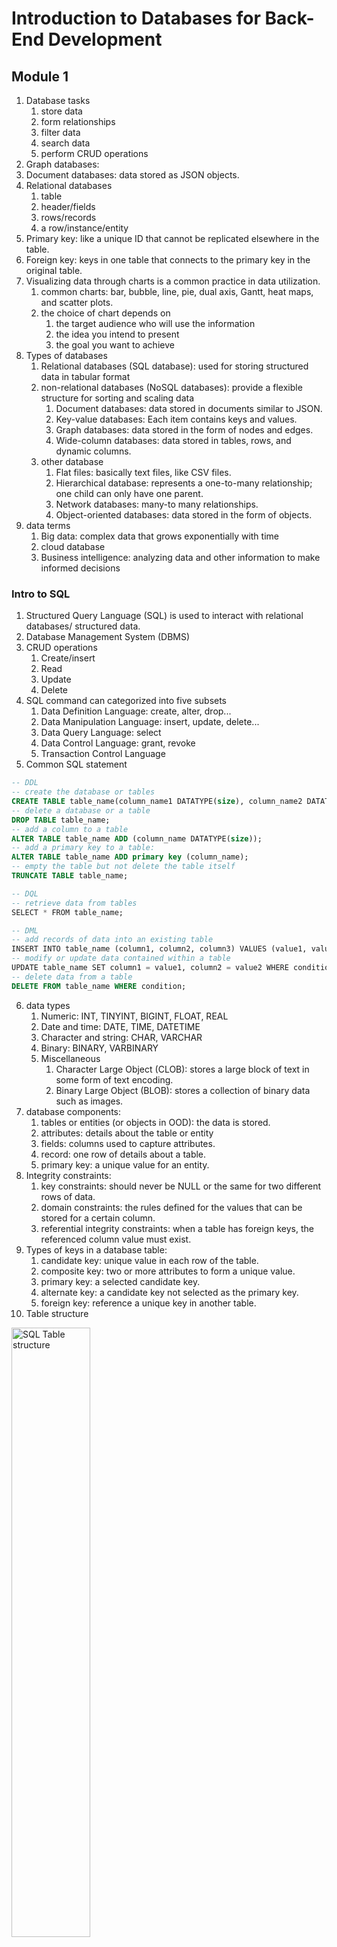 # Introduction to Databases for Back-End Development
## Module 1 
1. Database tasks
    1. store data
    2. form relationships
    3. filter data
    4. search data
    5. perform CRUD operations
3. Graph databases: 
4. Document databases: data stored as JSON objects.
5. Relational databases
    1. table 
    2. header/fields
    3. rows/records
    4. a row/instance/entity
6. Primary key: like a unique ID that cannot be replicated elsewhere in the table.
7. Foreign key: keys in one table that connects to the primary key in the original table.
8. Visualizing data through charts is a common practice in data utilization.
    1. common charts: bar, bubble, line, pie, dual axis, Gantt, heat maps, and scatter plots.
    2. the choice of chart depends on
        1. the target audience who will use the information
        2. the idea you intend to present
        3. the goal you want to achieve
9. Types of databases
    1. Relational databases (SQL database): used for storing structured data in tabular format
    2. non-relational databases (NoSQL databases): provide a flexible structure for sorting and scaling data
        1. Document databases: data stored in documents similar to JSON.
        2. Key-value databases: Each item contains keys and values.
        3. Graph databases: data stored in the form of nodes and edges.
        4. Wide-column databases: data stored in tables, rows, and dynamic columns.
    3. other database
        1. Flat files: basically text files, like CSV files.
        2. Hierarchical database: represents a one-to-many relationship; one child can only have one parent.
        3. Network databases: many-to many relationships.
        4. Object-oriented databases: data stored in the form of objects.
10. data terms
    1. Big data: complex data that grows exponentially with time
    2. cloud database
    3. Business intelligence: analyzing data and other information to make informed decisions
### Intro to SQL
1. Structured Query Language (SQL) is used to interact with relational databases/ structured data.
2. Database Management System (DBMS)
3. CRUD operations
    1. Create/insert
    2. Read
    3. Update
    4. Delete
4. SQL command can categorized into five subsets 
    1. Data Definition Language: create, alter, drop...
    2. Data Manipulation Language: insert, update, delete...
    3. Data Query Language: select
    4. Data Control Language: grant, revoke
    5. Transaction Control Language
5. Common SQL statement
```sql
-- DDL
-- create the database or tables
CREATE TABLE table_name(column_name1 DATATYPE(size), column_name2 DATATYPE(size), column_name3 DATATYPE(size));
-- delete a database or a table
DROP TABLE table_name;
-- add a column to a table
ALTER TABLE table_name ADD (column_name DATATYPE(size));
-- add a primary key to a table:
ALTER TABLE table_name ADD primary key (column_name);
-- empty the table but not delete the table itself
TRUNCATE TABLE table_name;

-- DQL
-- retrieve data from tables
SELECT * FROM table_name;

-- DML
-- add records of data into an existing table
INSERT INTO table_name (column1, column2, column3) VALUES (value1, value2, value3);
-- modify or update data contained within a table
UPDATE table_name SET column1 = value1, column2 = value2 WHERE condition;
-- delete data from a table
DELETE FROM table_name WHERE condition;
```
6. data types
    1. Numeric: INT, TINYINT, BIGINT, FLOAT, REAL
    2. Date and time: DATE, TIME, DATETIME
    3. Character and string: CHAR, VARCHAR
    4. Binary: BINARY, VARBINARY
    5. Miscellaneous
        1. Character Large Object (CLOB): stores a large block of text in some form of text encoding.
        2. Binary Large Object (BLOB): stores a collection of binary data such as images.
7. database components:
    1. tables or entities (or objects in OOD): the data is stored.
    2. attributes: details about the table or entity
    3. fields: columns used to capture attributes. 
    4. record: one row of details about a table. 
    5. primary key: a unique value for an entity.
8. Integrity constraints:
    1. key constraints: should never be NULL or the same for two different rows of data.
    2. domain constraints: the rules defined for the values that can be stored for a certain column.
    3. referential integrity constraints: when a table has foreign keys, the referenced column value must exist.
9. Types of keys in a database table:
    1. candidate key: unique value in each row of the table.
    2. composite key: two or more attributes to form a unique value.
    3. primary key: a selected candidate key.
    4. alternate key: a candidate key not selected as the primary key.
    5. foreign key: reference a unique key in another table.
10. Table structure<br/>
<img src=".\4_resource\structure.webp" alt="SQL Table structure" width="50%"/>

## Module 2
1. Exercise use MySQL
2. MySQL data types https://www.w3schools.com/mysql/mysql_datatypes.asp
### SQL data types
1. Numeric
```sql
-- create a database
CREATE DATABASE cm_devices;
-- change to the database
USE cm_devices;
-- create a table
CREATE TABLE devices (deviceID INT, deviceName VARCHAR(50), price DECIMAL);
-- show tables in the current database
SHOW tables;
-- show "devices" table’s columns and data types.
SHOW columns FROM devices;
-- delete "devices" table
DROP TABLE devices;
```

2. String
    1. CHAR: A FIXED length string (can contain letters, numbers, and special characters). The size parameter specifies the column length in characters
    2. VARCHAR: A VARIABLE length string (can contain letters, numbers, and special characters). The size parameter specifies the **maximum** column length.
```sql
CREATE TABLE customers (username CHAR(9), fullName VARCHAR(100), email VARCHAR(255));
-- username CHAR(9) always occupies 9 character's spaces
-- fullName VARCHAR(100) only occupies as much as the character's spaces, up to 50
SHOW TABLES;
SHOW columns FROM customers;
```

3. Database constraints: limit the type of data that can be stores in a table
    1. constraints: applied at column level
    2. rule: applied tp a specific column
```sql
-- Constraints
-- NOT NULL: data fields cannot be left empty.
-- DEFAULT: sets a default value for a column if no value is specified
CREATE TABLE address(id INT NOT NULL, street VARCHAR(255), postcode VARCHAR(10), town VARCHAR(30) DEFAULT "Harrow");
```

4. SQL statement and syntax (MySQL)
```sql
-- CREATE DATABASE
CREATE DATABASE database_name;
-- DROP (delete) DATABASE
DROP DATABASE database_name;
-- CREATE TABLE
CREATE TABLE table_name(column_name1 DATATYPE(size), column_name2 DATATYPE(size), column_name3 DATATYPE(size));

-- ALTER (change) TABLE
-- ADD
ALTER TABLE table_name ADD(column_name DATATYPE(size));
-- DROP
ALTER TABLE table_name DROP COLUMN column_name;
-- MODIFY (change datatype)
ALTER TABLE table_name MODIFY column_name DATATYPE(size)

-- INSERT INTO
INSERT INTO table_name(column1_name, column2_name, column3_name)
VALUES
(value11, value21, value31),
(value12, value22, value32),
(value13, value23, value33);
CURRENT_DATE() -- return current date

-- SELECT
SELECT column1_name, column2_name FROM table_name
-- SELECT all_columns FROM table
SELECT * FROM table_name

-- INSERT INTO from another table
INSERT INTO target_table(column_name)
SELECT column_name
FROM source_table;

-- UPDATE
-- this update will apply to all column3 = 'value3'
-- use primary key column to update the specific record
UPDATE table_name
SET column1 = 'new_value1' , column2 = 'new_value2'
WHERE column3 = 'value3';

-- DELETE
DELETE FROM table_name
WHERE column1 = 'value1';

-- DELETE all records in table_name
DELETE FROM table_name;

-- TRUNCATE: Removes all rows value from a table
-- similar to the DELETE with no WHERE, but faster
TRUNCATE TABLE table_name;
```

## Module 3
1. SQL Arithmetic operators
```sql
SELECT 5 - 5 = 0;
SELECT 5 * 5 = 25;
SELECT 5 / 5 = 1;
SELECT 5 % 5 = 0;

-- return results of "column_name1 + column_name2 + 5" for every records from table_name
SELECT column_name1 + column_name2 + 5 FROM table_name;
```

2. SQL Comparison operators
    1. `=`, `>`, `>=`, `<`, `<=`
    2. `<>` or `!=` means not equal to
```sql
-- commonly used in WHERE
-- retrieve all records' columns  that "column_name1 + column_name2" equal to "0"
SELECT * 
FROM table_name
WHERE column_name1 + column_name2 = 0; 
```

3. SQL also has Logical operators
    - https://www.w3schools.com/sql/sql_operators.asp

4. ORDER BY clause
    1. used for ordering or sorting data
    2. can sorting data by multiple columns
    3. `ASC` ascending order (default)
    4. `DESC` descending order
```sql
SELECT * -- all columns
FROM table_name -- in table table_name
ORDER BY  column_name1 ASC, column_name2 DESC -- sorted by column_name1 ASC then column_name2 DESC
```

5. WHERE clause
    1. used for filer data
    2. used with operators
```sql
-- with Comparison operators
WHERE column_name1 = value1

-- with Logical operators
-- return if "Country = 'USA' AND Id <20", and "Country = 'UK'"
WHERE Country = 'USA' AND Id <20 OR Country = 'UK' ;

-- return if "date_of_birth" in "2020-01-01" to "2020-12-31"
WHERE date_of_birth BETWEEN '2020-01-01' AND '2020-12-31';

-- return if "faculty" start with "Sc"
-- ues '%' to represent multiple characters
-- ues '_' to represent one character
WHERE faculty LIKE 'Sc%' ;

-- return if "country" in the tuple "('USA', 'UK')"
WHERE country IN('USA', 'UK')
```
6. example at "4_chinook_database_customer.sql"

7. SELECT DISTINCT clause
    1. return without duplicates 
    2. can also used for distinct combinations
    3. `NULL` considered as unique values
```sql
SELECT DISTINCT column_name1
FROM table_name;

-- distinct combinations
-- might return "1, USA", "2, USA", "1, UK", "2, UK", "NULL, USA", "1, UK" "NULL, NULL"
SELECT DISTINCT Id, Country
FROM customer;

-- count how many unique values in column_name1
SELECT COUNT(DISTINCT column_name1)  
FROM table_name;
```

## Module 4
1. Schema in different DBMS
    1. MySQL: a collection of data structures within a database
    2. SQL server: a collection of individual, but related components (tables, fields, etc.)
    3. PostgreSQL: a namespace with named database objects (views, indexes, etc.)
    4. Oracle: Property of each respective database user
2. Schema concepts
    1. organization of data in the form of tables
    2. relationships between the tables
3. Schema levels ( in Entity Relationship Diagram (ER-D))
    1. external/view: how different users want to view the data
    2. conceptual/logical: defines entities, attributes, and relationships. developers work at this level
    3. internal/physical: describes how the data is really stored on disk
    4. database
4. Entity Relationship model
    1. main concepts
        1. data
        2. relationships
        3. constraints
    2. Relationships
        1. table: represents a file that stores data
        2. column/attribute: the principal storage unit
        3. domain: a set of acceptable values that a column is allowed to contain
        4. record/row/tuple: 
        5. key: an attributes for uniquely identify a specific row
        6. degree:  number of columns within a table
        7. cardinality: number of records within a table
    3. Constraints
        1. key constraints
            1. key attribute must be unique for each record
            2. key attribute cannot have NULL values
        2. Domain constraints
            1. the requirement of inserting values that have a valid data type
        3. Referential integrity constraints
            1. based on the concept of foreign keys
            2. a table refers to a key attribute of another table, that key attribute must exist
5. Types of relationships:
    1. one-to-one: a customer can only have an account
    2. one-to-many: a customer can have multiple orders, but an order can only come from a customer
    3. many-to-many: a customer can buy multiple items, and an item can be bought from many customers
6. Types of keys
    1. candidate keys: an attribute unique to each table row. It cannot be NULL.
    2. primary key: choose from the candidate keys. It would be better to ensure that it isn't modified later.
    3. composite primary key: a combination of multiple attributes if there isn't a single primary key.
    4. foreign key: columns used to connect tables.
7. Entity: an object with related attributes
8. Types of attribute
    1. simple: can not be classified further
    2. composite: can be split, e.g., Name can split into First_name and Last_name
    3. single-valued
    4. multi-valued: can store multiple values, should be avoided in a relational database
    5. derived: can be derived from another attribute, e.g., Age can be derived from Birth
    6. Key

9. Database normalization
    1. the goal is to minimize database challenges
    2. it's a process for structuring tables 
    3. minimize data duplications
    4. avoid errors during data modifications
    5. simplify data queries from the database
    6. creating each table with a single purpose

10. common database challenges/anomalies
    1. Insert anomaly: the insertion of one record leads to the insertion of several more required data sets.
    2. Update anomaly: updating data in one column requires updates in multiple others.
    3. Deletion anomaly: deletion of one record leads to the deletion of several more required data sets.

11. Database normalization form
    1. First normal form (1NF)
        1. enforce the data atomicity rule and eliminate unnecessary repeating data groups
        2. data atomicity: one single instance value of the column attribute in any field (one value per field)
        3. for example
            1. include `Tutors` in the `Courses Table` may have repeating data groups since a `Tutor` can tutor multiple `Courses`
            2. split the `Courses Table` into `Tutors Table` and `Course Table`, then connect they by foreign key
            3. a `Tutor` in the `Tutors Table` may have multiple values in `Contact infos` column
            4. split the `Contact infos` column to the `phone` column and the `email` column
    2. Second normal form (2NF)
        1. a table dependency should be functional, not partial.
        2. functional dependency: each column in the table is functionally dependent on the primary key.
        3. partial dependency: a table with a composite primary key means.
    3. Third normal form (3NF)
        1. an attribute dependency should not have a transitive dependency.
        2. transitive dependency: a non-key attribute in the table may not be functionally dependent on another non-key attribute in the same table
        3. for example
            1. the `Postcode` column attributes are functionally dependent on the `City`
            2. changing the value of the `City` in the table has a direct impact on the `Postcode` value
            3. separate the `Postcode` from the table to avoid transitive dependency
12. Database normalization form example

<img src=".\4_resource\data_normalization.png" alt="Data Normalization Example" width="50%"/>

## Module 5
1. Quiz
```sql
CREATE DATABASE SportsClub;
CREATE TABLE Players (
    playerID INT, playerName VARCHAR(50), age INT, PRIMARY KEY(playerID)
);

INSERT INTO Players (playerID, playerName, age) VALUES (1, "Jack", 25);
SELECT playerName FROM Players WHERE playerID = 2;
SELECT playerName FROM Players;
UPDATE Players SET age = 22 WHERE playerID = 3;
DELETE FROM Players WHERE playerID = 4;
SELECT playerID % 2 FROM Players;
SELECT name FROM Players WHERE age > 25;

CREATE TABLE Course( 
 courseID int NOT NULL, courseName VARCHAR(50), PRIMARY KEY (courseID), 
   FOREIGN KEY (departmentID) REFERENCES Department (departmentID)
);  

```